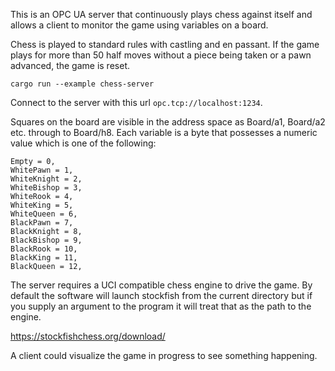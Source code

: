 This is an OPC UA server that continuously plays chess against itself and allows a client to monitor the game 
using variables on a board.

Chess is played to standard rules with castling and en passant. If the game plays for more than 50 half moves without
a piece being taken or a pawn advanced, the game is reset.

```
cargo run --example chess-server
```

Connect to the server with this url `opc.tcp://localhost:1234`.

Squares on the board are visible in the address space as Board/a1, Board/a2 etc. through to Board/h8. Each variable 
is a byte that possesses a numeric value which is one of the following:

```
Empty = 0,
WhitePawn = 1,
WhiteKnight = 2,
WhiteBishop = 3,
WhiteRook = 4,
WhiteKing = 5,
WhiteQueen = 6,
BlackPawn = 7,
BlackKnight = 8,
BlackBishop = 9,
BlackRook = 10,
BlackKing = 11,
BlackQueen = 12,
```

The server requires a UCI compatible chess engine to drive the game. By default the software will launch stockfish from
the current directory but if you supply an argument to the program it will treat that as the path to the engine.

https://stockfishchess.org/download/

A client could visualize the game in progress to see something happening.